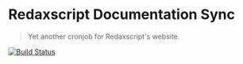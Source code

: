 Redaxscript Documentation Sync
==============================

> Yet another cronjob for Redaxscript's website.

[![Build Status](https://img.shields.io/travis/redaxscript/redaxscript-documentation-sync.svg)](https://travis-ci.org/redaxscript/redaxscript-documentation-sync)


